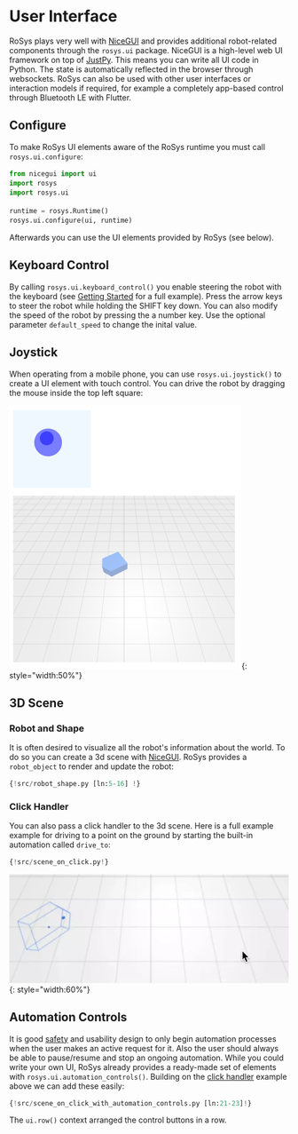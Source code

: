 # User Interface

RoSys plays very well with [NiceGUI](https://nicegui.io/) and provides additional robot-related components through the `rosys.ui` package.
NiceGUI is a high-level web UI framework on top of [JustPy](https://justpy.io/).
This means you can write all UI code in Python.
The state is automatically reflected in the browser through websockets.
RoSys can also be used with other user interfaces or interaction models if required, for example a completely app-based control through Bluetooth LE with Flutter.

## Configure

To make RoSys UI elements aware of the RoSys runtime you must call `rosys.ui.configure`:

```Python hl_lines="5-6"
from nicegui import ui
import rosys
import rosys.ui

runtime = rosys.Runtime()
rosys.ui.configure(ui, runtime)
```

Afterwards you can use the UI elements provided by RoSys (see below).

## Keyboard Control

By calling `rosys.ui.keyboard_control()` you enable steering the robot with the keyboard (see [Getting Started](getting_started.md) for a full example).
Press the arrow keys to steer the robot while holding the SHIFT key down.
You can also modify the speed of the robot by pressing the a number key.
Use the optional parameter `default_speed` to change the inital value.

## Joystick

When operating from a mobile phone, you can use `rosys.ui.joystick()` to create a UI element with touch control.
You can drive the robot by dragging the mouse inside the top left square:

![Joystick](joystick.png){: style="width:50%"}

## 3D Scene

### Robot and Shape

It is often desired to visualize all the robot's information about the world.
To do so you can create a 3d scene with [NiceGUI](https://nicegui.io).
RoSys provides a `robot_object` to render and update the robot:

```python hl_lines="10-12"
{!src/robot_shape.py [ln:5-16] !}
```

### Click Handler

You can also pass a click handler to the 3d scene.
Here is a full example example for driving to a point on the ground by starting the built-in automation called `drive_to`:

```python hl_lines="11 18"
{!src/scene_on_click.py!}
```

![Click Handler](scene_on_click.webp){: style="width:60%"}

## Automation Controls

It is good [safety](safety.md) and usability design to only begin automation processes when the user makes an active request for it.
Also the user should always be able to pause/resume and stop an ongoing automation.
While you could write your own UI, RoSys already provides a ready-made set of elements with `rosys.ui.automation_controls()`.
Building on the [click handler](user_interface.md#click-handler) example above we can add these easily:

```python hl_lines="2"
{!src/scene_on_click_with_automation_controls.py [ln:21-23]!}
```

The `ui.row()` context arranged the control buttons in a row.
